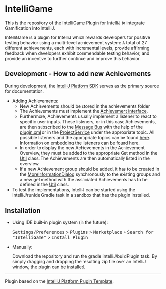 # IntelliGame
This is the repository of the IntelliGame Plugin for IntelliJ to integrate Gamification into IntelliJ.

IntelliGame is a plugin for IntelliJ which rewards developers
for positive testing behavior using a multi-level achievement
system: A total of 27 different achievements, each with incremental
levels, provide affirming feedback when developers exhibit commendable
testing behavior, and provide an incentive to further continue and
improve this behavior.

## Development - How to add new Achievements

During development, the [IntelliJ Platform SDK](https://plugins.jetbrains.com/docs/intellij/welcome.html) serves as the primary source for documentation.

- Adding Achievements:
  - New Achievements should be stored in the [achievements](src/main/kotlin/de/uni_passau/fim/se2/intelligame/achievements) folder
  - The Achievements must implement the [Achievement interface](src/main/kotlin/de/uni_passau/fim/se2/intelligame/achievements/Achievement.kt).
  - Furthermore, Achievements usually implement a listener to react to specific user inputs. 
  These listeners, or in this case Achievements, are then subscribed to the [Message Bus](https://plugins.jetbrains.com/docs/intellij/messaging-infrastructure.html) with the help of the [plugin.xml](src/main/resources/META-INF/plugin.xml) or in the [ProjectService](src/main/kotlin/de/uni_passau/fim/se2/intelligame/services/ProjectService.kt) under the appropriate topic. 
  All possible listeners and the appropriate topics can be found [here](https://plugins.jetbrains.com/docs/intellij/extension-point-list.html#intellij-platform-listeners).
  Information on embedding the listeners can be found [here](https://plugins.jetbrains.com/docs/intellij/plugin-listeners.html).
  - In order to display the new Achievements in the Achievement Overview, they must be added to the appropriate Get method in the [Util](src/main/kotlin/de/uni_passau/fim/se2/intelligame/services/Util.kt) class. The Achievements are then automatically listed in the overview.
  - If a new Achievement group should be added, it has to be created in the [MoreInformationDialog](src/main/kotlin/de/uni_passau/fim/se2/intelligame/components/MoreInformationDialog.kt) synchronously to the existing groups and a new get method with the associated Achievements has to be defined in the [Util](src/main/kotlin/de/uni_passau/fim/se2/intelligame/services/Util.kt) class.
- To test the implementations, IntelliJ can be started using the intelliJ/runIde Gradle task in a sandbox that has the plugin installed.


## Installation

- Using IDE built-in plugin system (in the future):
  
  <kbd>Settings/Preferences</kbd> > <kbd>Plugins</kbd> > <kbd>Marketplace</kbd> > <kbd>Search for "IntelliGame"</kbd> >
  <kbd>Install Plugin</kbd>
  
- Manually:

  Download the repository and run the gradle intelliJ/buildPlugin task. 
By simply dragging and dropping the resulting zip file over an IntelliJ window, the plugin can be installed.


---
Plugin based on the [IntelliJ Platform Plugin Template][template].

[template]: https://github.com/JetBrains/intellij-platform-plugin-template

<!-- Plugin description -->
<!-- Plugin description end -->
